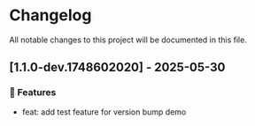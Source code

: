 # Changelog

All notable changes to this project will be documented in this file.
## [1.1.0-dev.1748602020] - 2025-05-30

### 🚀 Features
- feat: add test feature for version bump demo



